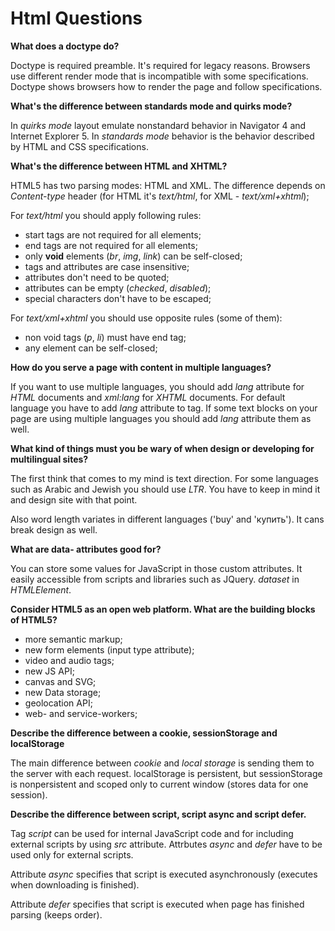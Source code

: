 Html Questions
==============

**What does a doctype do?**

Doctype is required preamble. It's required for legacy reasons. Browsers use different render mode that is incompatible with some specifications. Doctype shows browsers how to render the page and follow specifications.

**What's the difference between standards mode and quirks mode?**

In *quirks mode* layout emulate nonstandard behavior in Navigator 4 and Internet Explorer 5. In *standards mode* behavior is the behavior described by HTML and CSS specifications.

**What's the difference between HTML and XHTML?**

HTML5 has two parsing modes: HTML and XML. The difference depends on *Content-type* header (for HTML it's *text/html*, for XML - *text/xml+xhtml*);

For *text/html* you should apply following rules:

- start tags are not required for all elements;
- end tags are not required for all elements;
- only **void** elements (*br*, *img*, *link*) can be self-closed;
- tags and attributes are case insensitive;
- attributes don't need to be quoted;
- attributes can be empty (*checked*, *disabled*);
- special characters don't have to be escaped;

For *text/xml+xhtml* you should use opposite rules (some of them):

- non void tags (*p*, *li*) must have end tag;
- any element can be self-closed;

**How do you serve a page with content in multiple languages?**

If you want to use multiple languages, you should add *lang* attribute for *HTML* documents and *xml:lang* for *XHTML* documents. For default language you have to add *lang* attribute to *<html>* tag. If some text blocks on your page are using multiple languages you should add *lang* attribute them as well.

**What kind of things must you be wary of when design or developing for multilingual sites?**

The first think that comes to my mind is text direction. For some languages such as Arabic and Jewish you should use *LTR*. You have to keep in mind it and design site with that point.

Also word length variates in different languages ('buy' and 'купить'). It cans break design as well.

**What are data- attributes good for?**

You can store some values for JavaScript in those custom attributes. It easily accessible from scripts and libraries such as JQuery. *dataset* in *HTMLElement*.

**Consider HTML5 as an open web platform. What are the building blocks of HTML5?**

- more semantic markup;
- new form elements (input type attribute);
- video and audio tags;
- new JS API;
- canvas and SVG;
- new Data storage;
- geolocation API;
- web- and service-workers;

**Describe the difference between a cookie, sessionStorage and localStorage**

The main difference between *cookie* and *local storage* is sending them to the server with each request. localStorage is persistent, but sessionStorage is nonpersistent and scoped only to current window (stores data for one session).

**Describe the difference between script, script async and script defer.**

Tag *script* can be used for internal JavaScript code and for including external scripts by using *src* attribute. Attrbutes *async* and *defer* have to be used only for external scripts.

Attribute *async* specifies that script is executed asynchronously (executes when downloading is finished).

Attribute *defer* specifies that script is executed when page has finished parsing (keeps order).
